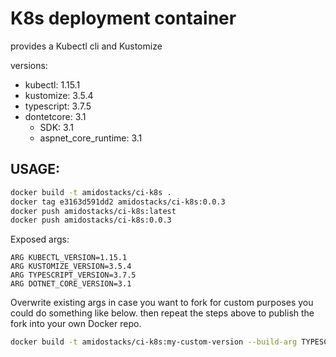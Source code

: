 # K8s deployment container

provides a Kubectl cli  and Kustomize

versions:
  - kubectl: 1.15.1
  - kustomize: 3.5.4
  - typescript: 3.7.5
  - dontetcore: 3.1
    - SDK: 3.1
    - aspnet_core_runtime: 3.1

USAGE:
---
```bash
docker build -t amidostacks/ci-k8s .
docker tag e3163d591dd2 amidostacks/ci-k8s:0.0.3
docker push amidostacks/ci-k8s:latest
docker push amidostacks/ci-k8s:0.0.3
```

Exposed args:
```
ARG KUBECTL_VERSION=1.15.1
ARG KUSTOMIZE_VERSION=3.5.4
ARG TYPESCRIPT_VERSION=3.7.5
ARG DOTNET_CORE_VERSION=3.1
```

Overwrite existing args in case you want to fork for custom purposes you could do something like below.
then repeat the steps above to publish the fork into your own Docker repo. 
```bash
docker build -t amidostacks/ci-k8s:my-custom-version --build-arg TYPESCRIPT_VERSION=3.8.3 --build-arg KUBECTL_VERSION=1.17.1 .
```
